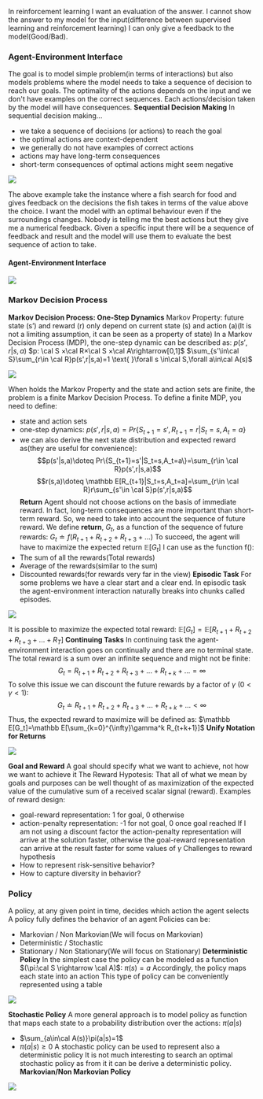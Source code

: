 In reinforcement learning I want an evaluation of the answer. I cannot show the answer to my model for the input(difference between supervised learning and reinforcement learning) I can only give a feedback to the model(Good/Bad).
### Agent-Environment Interface
The goal is to model simple problem(in terms of interactions) but also models problems where the model needs to take a sequence of decision to reach our goals. The optimality of the actions depends on the input and we don't have examples on the correct sequences. Each actions/decision taken by the model will have consequences.
**Sequential Decision Making**
In sequential decision making... 
-  we take a sequence of decisions (or actions) to reach the goal
-  the optimal actions are context-dependent
-  we generally do not have examples of correct actions
-  actions may have long-term consequences 
-  short-term consequences of optimal actions might seem negative

![](https://i.imgur.com/cN040lL.png)

The above example take the instance where a fish search for food and gives feedback on the decisions the fish takes in terms of the value above the choice. I want the model with an optimal behaviour even if the surroundings changes. Nobody is telling me the best actions but they give me a numerical feedback. Given a specific input there will be a sequence of feedback and result and the model will use them to evaluate the best sequence of action to take.
#### Agent-Environment Interface
![](https://i.imgur.com/t2tWmfs.png)

### Markov Decision Process
**Markov Decision Process: One-Step Dynamics**
Markov Property: future state (s’) and reward (r) only depend on current state (s) and action (a)(It is not a limiting assumption, it can be seen as a property of state)
In a Markov Decision Process (MDP), the one-step dynamic can be described as: $p(s',r|s,a)$ 
$p: \cal S ×\cal R×\cal S ×\cal A\rightarrow[0,1]$ 
$\sum_{s'\in\cal S}\sum_{r\in \cal R}p(s',r|s,a)=1 \text{ }\forall s \in\cal S,\forall a\in\cal A(s)$ 

![](https://i.imgur.com/Tjrb4bw.png)

When holds the Markov Property and the state and action sets are finite, the problem is a finite Markov Decision Process. To define a finite MDP, you need to define:
- state and action sets
- one-step dynamics: $p(s',r|s,a)=Pr\{S_{t+1}=s',R_{t+1}=r|S_t=s,A_t=a\}$
- we can also derive the next state distribution and expected reward as(they are useful for convenience): 
$$p(s'|s,a)\doteq Pr\{S_{t+1}=s'|S_t=s,A_t=a\}=\sum_{r\in \cal R}p(s',r|s,a)$$
$$r(s,a)\doteq \mathbb E[R_{t+1}|S_t=s,A_t=a]=\sum_{r\in \cal R}r\sum_{s'\in \cal S}p(s',r|s,a)$$
**Return**
Agent should not choose actions on the basis of immediate reward. In fact, long-term consequences are more important than short-term reward. So, we need to take into account the sequence of future reward. We define **return**, $G_t$, as a function of the sequence of future rewards: $G_t\doteq f(R_{t+1} + R_{t+2}+R_{t+3}+...)$
To succeed, the agent will have to maximize the expected return $\mathbb E[G_t]$
I can use as the function f():
- The sum of all the rewards(Total rewards)
- Average of the rewards(similar to the sum)
- Discounted rewards(for rewards very far in the view)
**Episodic Task**
For some problems we have a clear start and a clear end. 
In episodic task the agent-environment interaction naturally breaks into chunks called episodes. 

![](https://i.imgur.com/mBi3371.png)

It is possible to maximize the expected total reward: $\mathbb E[G_t]=\mathbb E[R_{t+1}+R_{t+2}+R_{t+3}+...+R_T]$
**Continuing Tasks**
In continuing task the agent-environment interaction goes on continually and there are no terminal state. The total reward is a sum over an infinite sequence and might not be finite:
$$G_t=R_{t+1}+R_{t+2}+R_{t+3}+...+R_{t+k}+...=\infty$$
To solve this issue we can discount the future rewards by a factor of $\gamma$ ($0<\gamma<1$):
$$G_t\doteq R_{t+1}+R_{t+2}+R_{t+3}+...+R_{t+k}+...<\infty$$
Thus, the expected reward to maximize will be defined as: $\mathbb E[G_t]=\mathbb E[\sum_{k=0}^{\infty}\gamma^k R_{t+k+1}]$ 
**Unify Notation for Returns**

![](https://i.imgur.com/mad5UdQ.png)

**Goal and Reward**
A goal should specify what we want to achieve, not how we want to achieve it
The Reward Hypotesis: That all of what we mean by goals and purposes can be well thought of as maximization of the expected value of the cumulative sum of a received scalar signal (reward).
Examples of reward design:
- goal-reward representation: 1 for goal, 0 otherwise
- action-penalty representation: -1 for not goal, 0 once goal reached
If I am not using a discount factor the action-penalty representation will arrive at the solution faster, otherwise the goal-reward representation can arrive at the result faster for some values of $\gamma$
Challenges to reward hypothesis
- How to represent risk-sensitive behavior?
- How to capture diversity in behavior?
### Policy
A policy, at any given point in time, decides which action the agent selects
A policy fully defines the behavior of an agent 
Policies can be:
- Markovian / Non Markovian(We will focus on Markovian)
- Deterministic / Stochastic
- Stationary / Non Stationary(We will focus on Stationary)
**Deterministic Policy**
In the simplest case the policy can be modeled as a function $(\pi:\cal S \rightarrow \cal A)$: $\pi(s)=a$
 Accordingly, the policy maps each state into an action
This type of policy can be conveniently represented using a table

![](https://i.imgur.com/Mi6xznQ.png)

**Stochastic Policy**
A more general approach is to model policy as function that maps each state 
to a probability distribution over the actions: $\pi(a|s)$
- $\sum_{a\in\cal A(s)}\pi(a|s)=1$
- $\pi(a|s)\ge 0$
A stochastic policy can be used to represent also a deterministic policy
It is not much interesting to search an optimal stochastic policy as from it it can be derive a deterministic policy.
**Markovian/Non Markovian Policy**

![](https://i.imgur.com/GBZ9TGb.png)
